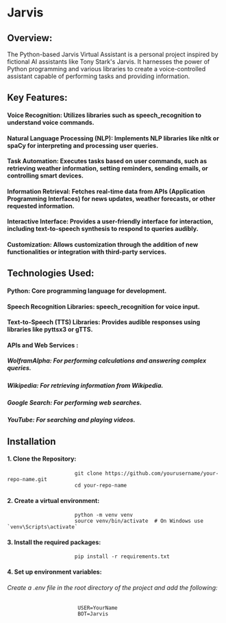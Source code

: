 # Jarvis

## Overview:
The Python-based Jarvis Virtual Assistant is a personal project inspired by fictional AI assistants like Tony Stark's Jarvis. 
It harnesses the power of Python programming and various libraries to create a voice-controlled assistant capable of performing tasks and providing information.

## Key Features:

#### Voice Recognition: Utilizes libraries such as speech_recognition to understand voice commands.
#### Natural Language Processing (NLP): Implements NLP libraries like nltk or spaCy for interpreting and processing user queries.
#### Task Automation: Executes tasks based on user commands, such as retrieving weather information, setting reminders, sending emails, or controlling smart devices.
#### Information Retrieval: Fetches real-time data from APIs (Application Programming Interfaces) for news updates, weather forecasts, or other requested information.
#### Interactive Interface: Provides a user-friendly interface for interaction, including text-to-speech synthesis to respond to queries audibly.
#### Customization: Allows customization through the addition of new functionalities or integration with third-party services.

## Technologies Used:

#### Python: Core programming language for development.
#### Speech Recognition Libraries: speech_recognition for voice input.
#### Text-to-Speech (TTS) Libraries: Provides audible responses using libraries like pyttsx3 or gTTS.
#### APIs and Web Services : 
##### WolframAlpha: For performing calculations and answering complex queries.
##### Wikipedia: For retrieving information from Wikipedia.
##### Google Search: For performing web searches.
##### YouTube: For searching and playing videos.

## Installation
#### 1. Clone the Repository:
                          git clone https://github.com/yourusername/your-repo-name.git
                          cd your-repo-name
                          
#### 2. Create a virtual environment:
                          python -m venv venv
                          source venv/bin/activate  # On Windows use `venv\Scripts\activate`

#### 3. Install the required packages: 
                          pip install -r requirements.txt

#### 4. Set up environment variables:
  ###### Create a .env file in the root directory of the project and add the following:
                           USER=YourName
                           BOT=Jarvis

